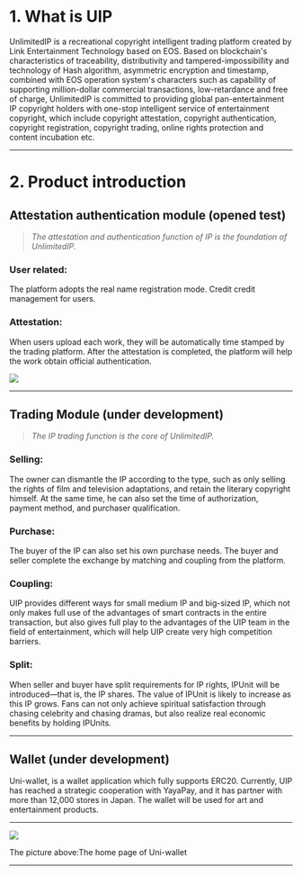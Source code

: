 # **1. What is UIP**

UnlimitedIP is a recreational copyright intelligent trading platform created by Link Entertainment Technology based on EOS.  Based on blockchain's characteristics of traceability, distributivity and tampered-impossibillity and technology of Hash algorithm, asymmetric encryption and timestamp, combined with EOS operation system's characters such as capability of supporting million-dollar commercial transactions, low-retardance and free of charge, UnlimitedIP is committed to providing global pan-entertainment IP copyright holders with one-stop intelligent service of entertainment copyright, which include copyright attestation, copyright authentication, copyright registration, copyright trading, online rights protection and content incubation etc.

____

# **2. Product introduction**

## Attestation authentication module (opened test)

>_The attestation and authentication function of IP is the foundation of UnlimitedIP._

### User related: 

The platform adopts the real name registration mode. Credit credit management for users.

### Attestation: 

When users upload each work, they will be automatically time stamped by the trading platform. After the attestation is completed, the platform will help the work obtain official authentication.

![](https://steemitimages.com/DQmTGgieNSnCrYkjLYLecgBH7FktwQmrAbLDtHxvS6aMEAo/image.png)

____

## Trading Module (under development)

>_The IP trading function is the core of UnlimitedIP._

### Selling: 

The owner can dismantle the IP according to the type, such as only selling the rights of film and television adaptations, and retain the literary copyright himself. At the same time, he can also set the time of authorization, payment method, and purchaser qualification.

### Purchase: 

The buyer of the IP can also set his own purchase needs. The buyer and seller complete the exchange  by matching and coupling from  the platform.

### Coupling: 

UIP provides different ways for small  medium IP and big-sized IP, which not only makes full use of the advantages of smart contracts in the entire transaction, but also gives full play to the advantages of the UIP team in the field of entertainment, which will help UIP create very high competition barriers.

### Split:

When seller and buyer have split requirements for IP rights, IPUnit will be introduced—that is, the IP shares. The value of IPUnit is likely to increase as this IP grows. Fans can not only achieve spiritual satisfaction through chasing celebrity and chasing dramas, but also realize real economic benefits by holding IPUnits.

____

## Wallet (under development)

Uni-wallet, is a wallet application which fully supports ERC20. Currently, UIP has reached a strategic cooperation with YayaPay, and it has partner with more than 12,000 stores in Japan. The wallet will be used for art and entertainment products.

____

![ ](https://steemitimages.com/DQmdXMcU77d3AiAKR1BbzhCrj6f15oxUxiRPh1N9J89fG1E/391524629139_.pic_hd.jpg)

The picture above:The home page of Uni-wallet 
____

